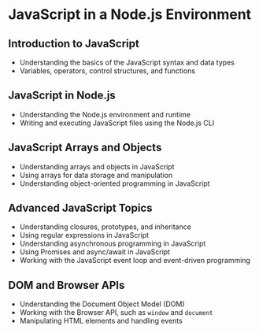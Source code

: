 # JavaScript in a Node.js Environment

## Introduction to JavaScript

- Understanding the basics of the JavaScript syntax and data types
- Variables, operators, control structures, and functions

## JavaScript in Node.js

- Understanding the Node.js environment and runtime
- Writing and executing JavaScript files using the Node.js CLI

## JavaScript Arrays and Objects

- Understanding arrays and objects in JavaScript
- Using arrays for data storage and manipulation
- Understanding object-oriented programming in JavaScript

## Advanced JavaScript Topics

- Understanding closures, prototypes, and inheritance
- Using regular expressions in JavaScript
- Understanding asynchronous programming in JavaScript
- Using Promises and async/await in JavaScript
- Working with the JavaScript event loop and event-driven programming

## DOM and Browser APIs

- Understanding the Document Object Model (DOM)
- Working with the Browser API, such as `window` and `document`
- Manipulating HTML elements and handling events

